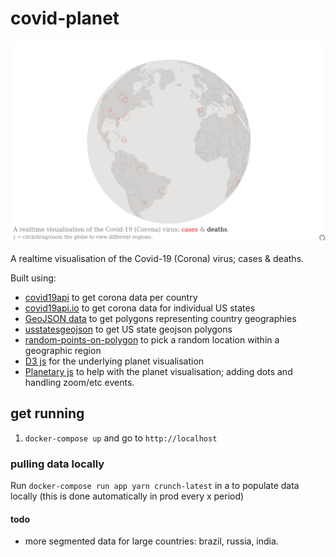 # covid-planet

![covid-planet screenshot](./src/public/covid-planet.png)

A realtime visualisation of the Covid-19 (Corona) virus; cases & deaths.

Built using:

- [covid19api](https://covid19api.com/) to get corona data per country
- [covid19api.io](https://github.com/ChrisMichaelPerezSantiago/covid19) to get corona data for individual US states
- [GeoJSON data](https://github.com/datasets/geo-countries) to get polygons representing country geographies
- [usstatesgeojson](https://github.com/glynnbird/usstatesgeojson) to get US state geojson polygons
- [random-points-on-polygon](https://github.com/apburnes/random-points-on-polygon#readme) to pick a random location within a geographic region
- [D3 js](https://d3js.org/) for the underlying planet visualisation
- [Planetary js](http://planetaryjs.com/) to help with the planet visualisation; adding dots and handling zoom/etc events.

## get running

1. `docker-compose up` and go to `http://localhost`

### pulling data locally

Run `docker-compose run app yarn crunch-latest` in a  to populate data locally (this is done automatically in prod every x period)

#### todo

- more segmented data for large countries: brazil, russia, india.
